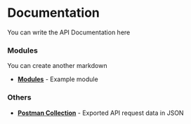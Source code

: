 # Documentation

You can write the API Documentation here

### Modules

You can create another markdown
- **[Modules](module.md)** - Example module


### Others

- **[Postman Collection](postman_collection.json)** - Exported API request data in JSON
